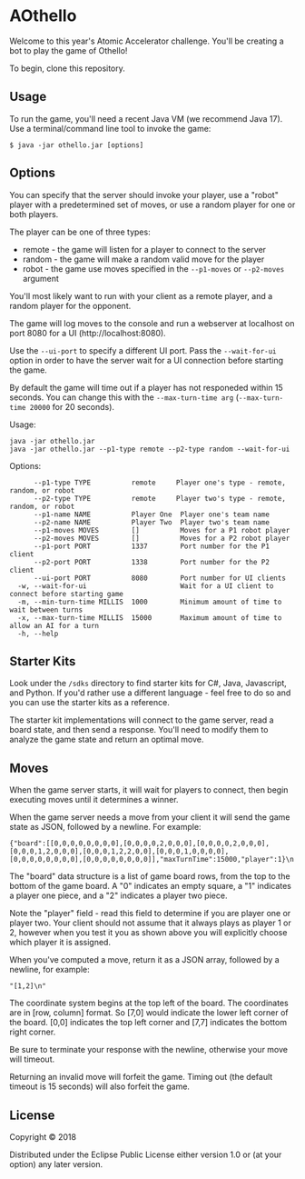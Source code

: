 # AOthello

Welcome to this year's Atomic Accelerator challenge. You'll be creating a bot to play the game of Othello!

To begin, clone this repository.

## Usage

To run the game, you'll need a recent Java VM (we recommend Java 17). Use a terminal/command line tool to invoke the game:

    $ java -jar othello.jar [options]

## Options

You can specify that the server should invoke your player, use a "robot" player with a predetermined set of moves, or use a random player for one or both players.

The player can be one of three types:
 * remote - the game will listen for a player to connect to the server
 * random - the game will make a random valid move for the player
 * robot - the game use moves specified in the `--p1-moves` or `--p2-moves` argument

You'll most likely want to run with your client as a remote player, and a random player for the opponent.

The game will log moves to the console and run a webserver at localhost on port 8080 for a UI (http://localhost:8080).

Use the `--ui-port` to specify a different UI port.
Pass the `--wait-for-ui` option in order to have the server wait for a UI connection before starting the game.

By default the game will time out if a player has not responeded within 15 seconds.
You can change this with the `--max-turn-time arg` (`--max-turn-time 20000` for 20 seconds).

Usage:
```
java -jar othello.jar
java -jar othello.jar --p1-type remote --p2-type random --wait-for-ui
```

Options:
```
      --p1-type TYPE          remote     Player one's type - remote, random, or robot
      --p2-type TYPE          remote     Player two's type - remote, random, or robot
      --p1-name NAME          Player One  Player one's team name
      --p2-name NAME          Player Two  Player two's team name
      --p1-moves MOVES        []          Moves for a P1 robot player
      --p2-moves MOVES        []          Moves for a P2 robot player
      --p1-port PORT          1337        Port number for the P1 client
      --p2-port PORT          1338        Port number for the P2 client
      --ui-port PORT          8080        Port number for UI clients
  -w, --wait-for-ui                       Wait for a UI client to connect before starting game
  -m, --min-turn-time MILLIS  1000        Minimum amount of time to wait between turns
  -x, --max-turn-time MILLIS  15000       Maximum amount of time to allow an AI for a turn
  -h, --help
```

## Starter Kits

Look under the `/sdks` directory to find starter kits for C#, Java, Javascript, and Python. If you'd rather use a different language - feel free to do so and you can use the starter kits as a reference.

The starter kit implementations will connect to the game server, read a board state, and then send a response. You'll need to modify them to analyze the game state and return an optimal move.

## Moves

When the game server starts, it will wait for players to connect, then begin executing moves until it determines a winner.

When the game server needs a move from your client it will send the game state as JSON, followed by a newline. For example:

`{"board":[[0,0,0,0,0,0,0,0],[0,0,0,0,2,0,0,0],[0,0,0,0,2,0,0,0],[0,0,0,1,2,0,0,0],[0,0,0,1,2,2,0,0],[0,0,0,1,0,0,0,0],[0,0,0,0,0,0,0,0],[0,0,0,0,0,0,0,0]],"maxTurnTime":15000,"player":1}\n`

The "board" data structure is a list of game board rows, from the top to the bottom of the game board. A "0" indicates an empty square, a "1" indicates a player one piece, and a "2" indicates a player two piece.

Note the "player" field - read this field to determine if you are player one or player two. Your client should not assume that it always plays as player 1 or 2, however when you test it you as shown above you will explicitly choose which player it is assigned.

When you've computed a move, return it as a JSON array, followed by a newline, for example:

`"[1,2]\n"`

The coordinate system begins at the top left of the board. The coordinates are in [row, column] format. So [7,0] would indicate the lower left corner of the board. [0,0] indicates the top left corner and [7,7] indicates the bottom right corner.

Be sure to terminate your response with the newline, otherwise your move will timeout.

Returning an invalid move will forfeit the game. Timing out (the default timeout is 15 seconds) will also forfeit the game.

## License

Copyright © 2018

Distributed under the Eclipse Public License either version 1.0 or (at
your option) any later version.
